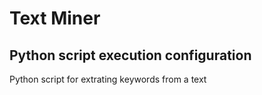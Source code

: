 # Text Miner

## Python script execution configuration

Python script for extrating keywords from a text
